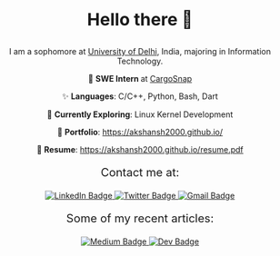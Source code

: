 <p style="font-size:30px" align="center"> <strong> Hello there 👋 </strong></p>

<p align="center"> I am a sophomore at <a href="https://du.ac.in"> University of Delhi</a>, India, majoring in Information Technology. </p>

<p align="center"> 🏫 <strong> SWE Intern </strong> at <a href="https://cargosnap.com"> CargoSnap </a></p>

<p align="center"> ✨ <strong> Languages</strong>: C/C++, Python, Bash, Dart </p>

<p align="center"> 📓 <strong> Currently Exploring</strong>: Linux Kernel Development </p>

<p align="center"> 💼 <strong> Portfolio</strong>: <a href="https://akshansh2000.github.io"> https://akshansh2000.github.io/ </a></p>

<p align="center"> 📝 <strong> Resume</strong>: <a href="https://akshansh2000.github.io/resume.pdf"> https://akshansh2000.github.io/resume.pdf </a></p>

<p align="center" style="font-size:20px"> Contact me at: </p>

<p align="center">
  <a href="https://linkedin.com/in/akshansh2000">
    <img src="https://img.shields.io/badge/-akshansh2000-0a80a1?style=flat-square&logo=Linkedin&logoColor=white&link=https://www.linkedin.com/in/akshansh2000/)](https://www.linkedin.com/in/akshansh2000/" alt="LinkedIn Badge">
  </a>
  <a href="https://twitter.com/akshansh2000">
    <img src="https://img.shields.io/badge/-akshansh2000-0d8fde?style=flat-square&labelColor=0d8fde&logo=twitter&logoColor=white&link=https://twitter.com/akshansh2000" alt="Twitter Badge">
  </a>
  <a href="mailto:akshansh2000@gmail.com">
    <img src="https://img.shields.io/badge/-akshansh2000@gmail.com-c14438?style=flat-square&logo=Gmail&logoColor=white&link=mailto:akshansh2000@gmail.com" alt="Gmail Badge">
  </a>
</p>

<p align="center" style="font-size:20px"> Some of my recent articles: </p>

<p align="center">
  <a href="https://medium.com/@akshansh2000">
    <img src="https://img.shields.io/badge/-@akshansh2000-149955?style=flat-square&labelColor=149955&logo=Medium&link=https://medium.com/@akshansh2000/" alt="Medium Badge">
  </a>
  <a href="https://dev.to/akshansh2000">
    <img src="https://img.shields.io/badge/-akshansh2000-918f14?style=flat-square&logo=Dev.to&logoColor=white&link=https://dev.to/akshansh2000" alt="Dev Badge">
  </a>
</p>
